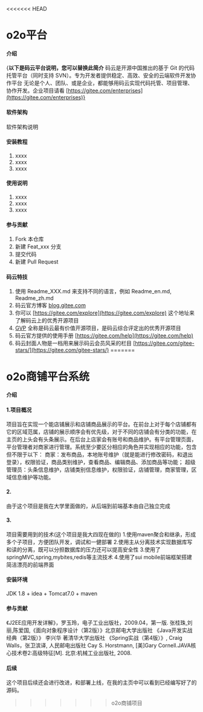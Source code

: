 <<<<<<< HEAD
# o2o平台

#### 介绍
{**以下是码云平台说明，您可以替换此简介**
码云是开源中国推出的基于 Git 的代码托管平台（同时支持 SVN）。专为开发者提供稳定、高效、安全的云端软件开发协作平台
无论是个人、团队、或是企业，都能够用码云实现代码托管、项目管理、协作开发。企业项目请看 [https://gitee.com/enterprises](https://gitee.com/enterprises)}

#### 软件架构
软件架构说明


#### 安装教程

1. xxxx
2. xxxx
3. xxxx

#### 使用说明

1. xxxx
2. xxxx
3. xxxx

#### 参与贡献

1. Fork 本仓库
2. 新建 Feat_xxx 分支
3. 提交代码
4. 新建 Pull Request


#### 码云特技

1. 使用 Readme\_XXX.md 来支持不同的语言，例如 Readme\_en.md, Readme\_zh.md
2. 码云官方博客 [blog.gitee.com](https://blog.gitee.com)
3. 你可以 [https://gitee.com/explore](https://gitee.com/explore) 这个地址来了解码云上的优秀开源项目
4. [GVP](https://gitee.com/gvp) 全称是码云最有价值开源项目，是码云综合评定出的优秀开源项目
5. 码云官方提供的使用手册 [https://gitee.com/help](https://gitee.com/help)
6. 码云封面人物是一档用来展示码云会员风采的栏目 [https://gitee.com/gitee-stars/](https://gitee.com/gitee-stars/)
=======
# o2o商铺平台系统

#### 介绍
#### 1.项目概况
   项目旨在实现一个能店铺展示和店铺商品展示的平台。在前台上对于每个店铺都有它的区域范属，店铺的展示顺序会有优先级，对于不同的店铺会有分类的功能，在主页的上头会有头条展示。在后台上店家会有账号和商品维护。有平台管理页面，平台管理者对商家进行管理。系统至少要区分相应的角色并实现相应的功能，包含但不限于以下：
商家：发布商品，本地账号维护（就是能进行修改密码，和退出登录），权限验证，商品类别维护，查看商品、编辑商品、添加商品等功能；
超级管理员：头条信息维护，店铺类别信息维护，权限验证，店铺管理，商家管理，区域信息维护等功能。
#### 2.
   由于这个项目是我在大学里面做的，从后端到前端基本由自己独立完成
#### 3.
   项目需要用到的技术(这个项目是我大四现在做的)
      1.使用maven聚合和继承，形成多个子项目，方便团队开发，调试和一健部署
      2.使用主从分离技术实现数据库写和读的分离，既可以分担数据库的压力还可以提高安全性
      3.使用了springMVC,spring,mybites,redis等主流技术
      4.使用了sui mobile前端框架搭建简洁漂亮的前端界面


#### 安装环境
JDK 1.8 + idea + Tomcat7.0 + maven

#### 参与贡献
《J2EE应用开发详解》，罗玉玲，电子工业出版社，2009.04，第一版.
张桂珠,刘丽,陈爱国,《面向对象程序设计（第2版）》北京邮电大学出版社
《Java开发实战经典（第2版）》 李兴华 著清华大学出版社
《Spring实战（第4版）》, Craig Walls，张卫滨译, 人民邮电出版社
Cay S. Horstmann, [美]Gary Cornell.JAVA核心技术卷2:高级特征[M]. 北京:机械工业出版社, 2008.

#### 后续
这个项目后续还会进行改进，和部署上线，在我的主页中可以看到已经编写好了的源码。
>>>>>>> o2o商铺项目
